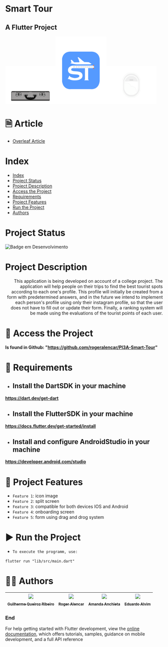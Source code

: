 Smart Tour
====
## A Flutter Project

<p float="middle">
  <img src="lib/assets/images/onboarding2.gif" width="32%" /><img src="lib/assets/images/splash.png" width="32%" /><img src="lib/assets/images/onboarding3.gif" width="32%" />
</p>


# 🗎 Article 

 - [Overleaf Article](https://www.overleaf.com/project/6428a4b9af8eba9be78890d2)


# Index

* [Index](#index)
* [Project Status](#project-status)
* [Project Description](#project-description)
* [Access the Project](#-access-the-project)
* [Requirements](#-requirements)
* [Project Features](#-project-features)
* [Run the Project](#-run-the-project)
* [Authors](#-authors)

# Project Status

![Badge em Desenvolvimento](http://img.shields.io/static/v1?label=STATUS&message=EM%20DESENVOLVIMENTO&color=GREEN&style=for-the-badge)

# Project Description

<div style="text-align: right"> This application is being developed on account of a college project. The application will help people on their trips to find the best tourist spots according to each one's profile. This profile will initially be created from a form with predetermined answers, and in the future we intend to implement each person's profile using only their instagram profile, so that the user does not have to fill out or update their form. Finally, a ranking system will be made using the evaluations of the tourist points of each user. </div>


# 📁 Access the Project

**Is found in Github: "https://github.com/rogeralencar/PI3A-Smart-Tour"**

# 📝 Requirements

- ## Install the DartSDK in your machine

**https://dart.dev/get-dart**

- ## Install the FlutterSDK in your machine

**https://docs.flutter.dev/get-started/install**
 
- ## Install and configure AndroidStudio in your machine

**https://developer.android.com/studio**

# 🔨 Project Features

- `Feature 1`: icon image
- `Feature 2`: split screen
- `Feature 3`: compatible for both devices IOS and Android
- `Feature 4`: onboarding screen
- `Feature 5`: form using drag and drog system

# ▶ Run the Project

- `To execute the programm, use:`

```console
flutter run "lib/src/main.dart"
```

# 👨‍💻 Authors

| [<img src="https://avatars.githubusercontent.com/u/70274921?s=400&u=c1688d6fcd13223bfe1093c6d16b3b6b646545fe&v=4" width=115><br><sub>Guilherme Queiroz Ribeiro</sub>](https://github.com/Gui1111RIbeiro) | [<img src="https://avatars.githubusercontent.com/u/51916539?v=4" width=115><br><sub>Roger Alencar</sub>](https://github.com/rogeralencar) | [<img src="https://avatars.githubusercontent.com/u/79982195?v=4" width=115><br><sub>Amanda Anchieta</sub>](https://github.com/amandaxva) | [<img src="https://avatars.githubusercontent.com/u/62016520?v=4" width=115><br><sub>Eduardo Alvim</sub>](https://github.com/dudualvim)
| :---: | :---: | :---: | :---: |

### End

For help getting started with Flutter development, view the
[online documentation](https://docs.flutter.dev/), which offers tutorials,
samples, guidance on mobile development, and a full API reference
